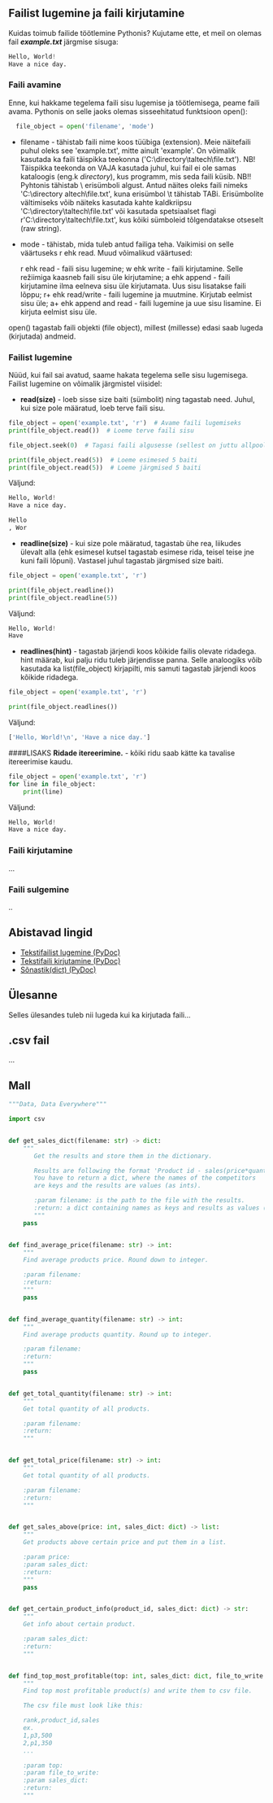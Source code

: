 ## Failist lugemine ja faili kirjutamine

Kuidas toimub failide töötlemine Pythonis?
Kujutame ette, et meil on olemas fail **_example.txt_** järgmise sisuga:
```python
Hello, World!
Have a nice day.
```

### Faili avamine
Enne, kui hakkame tegelema faili sisu lugemise ja töötlemisega, peame faili avama. Pythonis on selle jaoks olemas sisseehitatud funktsioon open():
```python
  file_object = open('filename', 'mode')
```

- filename - tähistab faili nime koos tüübiga (extension). Meie näitefaili puhul oleks see 'example.txt', mitte ainult 'example'. On võimalik kasutada ka faili täispikka teekonna ('C:\directory\taltech\file.txt'). 
NB! Täispikka teekonda on VAJA kasutada juhul, kui fail ei ole samas kataloogis (eng.k *directory*), kus programm, mis seda faili küsib.
NB!! Pyhtonis tähistab \ erisümboli algust. Antud näites oleks faili nimeks 'C:\directory altech\file.txt', kuna erisümbol \t tähistab TABi. Erisümbolite vältimiseks võib näiteks kasutada kahte kaldkriipsu 'C:\\directory\\taltech\\file.txt' või kasutada spetsiaalset flagi r'C:\directory\taltech\file.txt', kus kõiki sümboleid tõlgendatakse otseselt (raw string).

- mode - tähistab, mida tuleb antud failiga teha. Vaikimisi on selle väärtuseks r ehk read. Muud võimalikud väärtused:

  r ehk read - faili sisu lugemine;
  w ehk write - faili kirjutamine. Selle režiimiga kaasneb faili sisu üle kirjutamine;
  a ehk append - faili kirjutamine ilma eelneva sisu üle kirjutamata. Uus sisu lisatakse faili lõppu;
  r+ ehk read/write - faili lugemine ja muutmine. Kirjutab eelmist sisu üle;
  a+ ehk append and read - faili lugemine ja uue sisu lisamine. Ei kirjuta eelmist sisu üle.

open() tagastab faili objekti (file object), millest (millesse) edasi saab lugeda (kirjutada) andmeid.

### Failist lugemine
Nüüd, kui fail sai avatud, saame hakata tegelema selle sisu lugemisega. Failist lugemine on võimalik järgmistel viisidel:

- **read(size)** - loeb sisse size baiti (sümbolit) ning tagastab need. Juhul, kui size pole määratud, loeb terve faili sisu.
```python
file_object = open('example.txt', 'r')  # Avame faili lugemiseks
print(file_object.read())  # Loeme terve faili sisu

file_object.seek(0)  # Tagasi faili algusesse (sellest on juttu allpool)

print(file_object.read(5))  # Loeme esimesed 5 baiti
print(file_object.read(5))  # Loeme järgmised 5 baiti

```
Väljund:
```python
Hello, World!
Have a nice day.

Hello
, Wor
```

- **readline(size)** - kui size pole määratud, tagastab ühe rea, liikudes ülevalt alla (ehk esimesel kutsel tagastab esimese rida, teisel teise jne kuni faili lõpuni). Vastasel juhul tagastab järgmised size baiti.
```python
file_object = open('example.txt', 'r')

print(file_object.readline())
print(file_object.readline(5))
```
Väljund:
```python
Hello, World!
Have
```

- **readlines(hint)** - tagastab järjendi koos kõikide failis olevate ridadega. hint määrab, kui palju ridu tuleb järjendisse panna. Selle analoogiks võib kasutada ka list(file_object) kirjapilti, mis samuti tagastab järjendi koos kõikide ridadega.
```python
file_object = open('example.txt', 'r')

print(file_object.readlines())
```
Väljund:
```python
['Hello, World!\n', 'Have a nice day.']
```

####LISAKS
**Ridade itereerimine.** - kõiki ridu saab kätte ka tavalise itereerimise kaudu.
```python
file_object = open('example.txt', 'r')
for line in file_object:
    print(line)
```
Väljund:
```python
Hello, World!
Have a nice day.
```

### Faili kirjutamine
...

### Faili sulgemine
..

## Abistavad lingid

- [Tekstifailist lugemine (PyDoc)](https://ained.ttu.ee/pydoc/read_from_file.html)
- [Tekstifaili kirjutamine (PyDoc)](https://ained.ttu.ee/pydoc/write_to_file.html)
- [Sõnastik(dict) (PyDoc)](https://ained.ttu.ee/pydoc/dict.html)

## Ülesanne
Selles ülesandes tuleb nii lugeda kui ka kirjutada faili...

## .csv fail
...

## Mall
```python
"""Data, Data Everywhere"""

import csv


def get_sales_dict(filename: str) -> dict:
    """
       Get the results and store them in the dictionary.

       Results are following the format 'Product id - sales(price*quantity).
       You have to return a dict, where the names of the competitors
       are keys and the results are values (as ints).

       :param filename: is the path to the file with the results.
       :return: a dict containing names as keys and results as values (as ints).
       """
    pass


def find_average_price(filename: str) -> int:
    """
    Find average products price. Round down to integer.

    :param filename:
    :return:
    """
    pass


def find_average_quantity(filename: str) -> int:
    """
    Find average products quantity. Round up to integer.

    :param filename:
    :return:
    """
    pass


def get_total_quantity(filename: str) -> int:
    """
    Get total quantity of all products.

    :param filename:
    :return:
    """


def get_total_price(filename: str) -> int:
    """
    Get total quantity of all products.

    :param filename:
    :return:
    """


def get_sales_above(price: int, sales_dict: dict) -> list:
    """
    Get products above certain price and put them in a list.

    :param price:
    :param sales_dict:
    :return:
    """
    pass


def get_certain_product_info(product_id, sales_dict: dict) -> str:
    """
    Get info about certain product.

    :param sales_dict:
    :return:
    """


def find_top_most_profitable(top: int, sales_dict: dict, file_to_write: str) -> None:
    """
    Find top most profitable product(s) and write them to csv file.

    The csv file must look like this:

    rank,product_id,sales
    ex.
    1,p3,500
    2,p1,350
    ...

    :param top:
    :param file_to_write:
    :param sales_dict:
    :return:
    """
```
